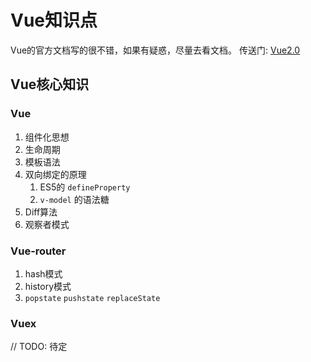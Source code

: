 # Vue知识点

Vue的官方文档写的很不错，如果有疑惑，尽量去看文档。 传送门: [Vue2.0](https://cn.vuejs.org/v2/guide/index.html)

## Vue核心知识

### Vue

1. 组件化思想
2. 生命周期
3. 模板语法
4. 双向绑定的原理
   1. ES5的 `defineProperty`
   2. `v-model` 的语法糖
5. Diff算法
6. 观察者模式

### Vue-router

1. hash模式
2. history模式
3. `popstate` `pushstate` `replaceState`

### Vuex

// TODO: 待定